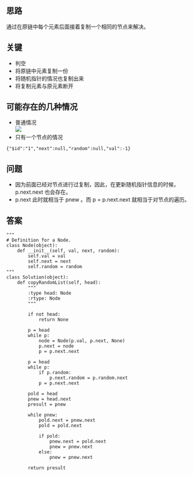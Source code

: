 ## 思路
通过在原链中每个元素后面接着复制一个相同的节点来解决。

## 关键
+ 判空
+ 将原链中元素复制一份
+ 将随机指针的情况也复制出来
+ 将复制元素与原元素断开

## 可能存在的几种情况
+ 普通情况<br>
![](https://discuss.leetcode.com/uploads/files/1470150906153-2yxeznm.png)
+ 只有一个节点的情况
```
{"$id":"1","next":null,"random":null,"val":-1}
```

## 问题
+ 因为前面已经对节点进行过复制，因此，在更新随机指针信息的时候，p.next.next 也会存在。
+ p.next 此时就相当于 pnew 。而 p = p.next.next 就相当于对节点的遍历。

## 答案
```
"""
# Definition for a Node.
class Node(object):
    def __init__(self, val, next, random):
        self.val = val
        self.next = next
        self.random = random
"""
class Solution(object):
    def copyRandomList(self, head):
        """
        :type head: Node
        :rtype: Node
        """
        
        if not head:
            return None
        
        p = head
        while p:
            node = Node(p.val, p.next, None)
            p.next = node
            p = p.next.next
            
        p = head
        while p:
            if p.random:
                p.next.random = p.random.next
            p = p.next.next
                
        pold = head
        pnew = head.next
        presult = pnew
        
        while pnew:
            pold.next = pnew.next
            pold = pold.next
            
            if pold:
                pnew.next = pold.next
                pnew = pnew.next
            else:
                pnew = pnew.next
                
        return presult
                
```
